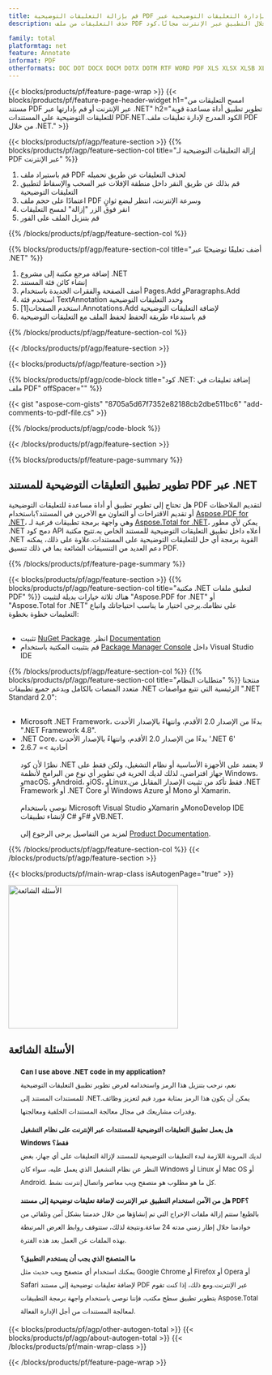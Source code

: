 ```yaml
---
title: قم بإزالة التعليقات التوضيحية PDF عبر الإنترنت أو قم بإدارة التعليقات التوضيحية عبر .NET
description: حذف التعليقات من ملف PDF من خلال التطبيق عبر الإنترنت مجانًا.كود C# .NET API لإدارة تعليقات ملفات PDF.

family: total
platformtag: net
feature: Annotate
informat: PDF
otherformats: DOC DOT DOCX DOCM DOTX DOTM RTF WORD PDF XLS XLSX XLSB XLSM XLT XLTX XLTM CSV TSV ODS EXCEL PPT POL PPS PPTX POTX PPSX PPTM PPSM POTM ODP POWERPOINT
---
```

{{< blocks/products/pf/feature-page-wrap >}}
{{< blocks/products/pf/feature-page-header-widget h1="امسح التعليقات من مستند PDF عبر الإنترنت أو قم بإدارتها عبر .NET" h2="تطوير تطبيق أداة مساعدة قوية للتعليقات التوضيحية على المستندات PDF.NET.الكود المدرج لإدارة تعليقات ملف PDF من خلال .NET." >}}

{{< blocks/products/pf/agp/feature-section >}}
{{% blocks/products/pf/agp/feature-section-col title="إزالة التعليقات التوضيحية لـ PDF عبر الإنترنت" %}}

1. قم باستيراد ملف PDF لحذف التعليقات عن طريق تحميله
1. قم بذلك عن طريق النقر داخل منطقة الإفلات عبر السحب والإسقاط لتطبيق التعليقات التوضيحية
1. اعتمادًا على حجم ملف PDF وسرعة الإنترنت، انتظر لبضع ثوانٍ
1. انقر فوق الزر "إزالة" لمسح التعليقات
1. قم بتنزيل الملف على الفور

{{% /blocks/products/pf/agp/feature-section-col %}}

{{% blocks/products/pf/agp/feature-section-col title="أضف تعليقًا توضيحيًا عبر .NET" %}}

1. إضافة مرجع مكتبة إلى مشروع .NET
1. إنشاء كائن فئة المستند
1. أضف الصفحة والفقرات الجديدة باستخدام Pages.Add وParagraphs.Add
1. استخدم فئة TextAnnotation وحدد التعليقات التوضيحية
1. استخدم الصفحات[1].Annotations.Add لإضافة التعليقات التوضيحية
1. قم باستدعاء طريقة الحفظ لحفظ الملف مع التعليقات التوضيحية

{{% /blocks/products/pf/agp/feature-section-col %}}

{{< /blocks/products/pf/agp/feature-section >}}

{{< blocks/products/pf/agp/feature-section >}}

{{% blocks/products/pf/agp/code-block title="كود .NET: إضافة تعليقات في ملف PDF" offSpacer="" %}}

{{< gist "aspose-com-gists" "8705a5d67f7352e82188cb2dbe511bc6" "add-comments-to-pdf-file.cs" >}}

{{% /blocks/products/pf/agp/code-block %}}

{{< /blocks/products/pf/agp/feature-section >}}

{{% blocks/products/pf/feature-page-summary %}}

<h2>تطوير تطبيق التعليقات التوضيحية للمستند PDF عبر .NET</h2>

هل تحتاج إلى تطوير تطبيق أو أداة مساعدة للتعليقات التوضيحية PDF لتقديم الملاحظات أو تقديم الاقتراحات أو التعاون مع الآخرين في المستند؟باستخدام [Aspose.PDF for .NET](https://products.aspose.com/pdf/net/)، وهي واجهة برمجة تطبيقات فرعية لـ [Aspose.Total for .NET](https://products.aspose.com/total/net/)، يمكن لأي مطور .NET دمج كود API أعلاه داخل تطبيق التعليقات التوضيحية للمستند الخاص به.تتيح مكتبة .NET القوية برمجة أي حل للتعليقات التوضيحية على المستندات.علاوة على ذلك، يمكنه دعم العديد من التنسيقات الشائعة بما في ذلك تنسيق PDF.<br />

{{% /blocks/products/pf/feature-page-summary %}}

{{< blocks/products/pf/agp/feature-section >}}
{{% blocks/products/pf/agp/feature-section-col title="مكتبة .NET لتعليق ملفات PDF" %}}
هناك ثلاثة خيارات بديلة لتثبيت "Aspose.PDF for .NET" أو "Aspose.Total for .NET" على نظامك.يرجى اختيار ما يناسب احتياجاتك واتباع التعليمات خطوة بخطوة:<br /><br />

- تثبيت [NuGet Package](https://www.nuget.org/packages/Aspose.PDF/). انظر [Documentation](https://docs.aspose.com/pdf/net/installation/#installing-asposepdf-for-net-through-nuget)
- قم بتثبيت المكتبة باستخدام [Package Manager Console](https://docs.aspose.com/pdf/net/installation/#install-package-using-the-package-manager-console) داخل Visual Studio IDE

{{% /blocks/products/pf/agp/feature-section-col %}}
{{% blocks/products/pf/agp/feature-section-col title="متطلبات النظام" %}}
منتجنا متعدد المنصات بالكامل ويدعم جميع تطبيقات .NET الرئيسية التي تتبع مواصفات ".NET Standard 2.0":<br /><br />

- Microsoft .NET Framework، بدءًا من الإصدار 2.0 الأقدم، وانتهاءً بالإصدار الأحدث ".NET Framework 4.8".
- .NET Core، بدءًا من الإصدار 2.0 الأقدم، وانتهاءً بالإصدار الأحدث '.NET 6'
- أحادية >= 2.6.7
<br /><br />
نظرًا لأن كود .NET لا يعتمد على الأجهزة الأساسية أو نظام التشغيل، ولكن فقط على جهاز افتراضي، لذلك لديك الحرية في تطوير أي نوع من البرامج لأنظمة Windows، وmacOS، وAndroid، وiOS، وLinux.فقط تأكد من تثبيت الإصدار المقابل من .NET Framework أو .NET Core أو Windows Azure أو Mono أو Xamarin.<br /><br />
نوصي باستخدام Microsoft Visual Studio وXamarin وMonoDevelop IDE لإنشاء تطبيقات C# وF# وVB.NET.
<br /><br />
لمزيد من التفاصيل يرجى الرجوع إلى [Product Documentation](https://docs.aspose.com/pdf/net/system-requirements/).

{{% /blocks/products/pf/agp/feature-section-col %}}
{{< /blocks/products/pf/agp/feature-section >}}


{{< blocks/products/pf/main-wrap-class isAutogenPage="true" >}}

<style>.howtolist li{margin-right: 0!important;line-height: 26px;position: relative;margin-bottom: 10px;font-size: 13px;list-style-type: none;}</style>
<div class="col-md-12 tl bg-gray-dark howtolist section">
  <a class="anchor" name="faqpage"></a>
  <div class="container tl dflex" itemscope="" itemtype="https://schema.org/FAQPage">
      <div class="col-md-4 howtosectiongfx">
          <img class="social-panel-hide-on-mobile" src="https://www.groupdocs.cloud/templates/brand/images/groupdocs/conversion/groupdocs_conversion-brand.png" alt="الأسئلة الشائعة" width="335" height="283">
      </div>
      <div class="howtosection col-md-8">
          <div>
              <h2>الأسئلة الشائعة</h2>
              <ul>
                  <li itemscope="" itemprop="mainEntity" itemtype="https://schema.org/Question">
                      <div>
                          <span itemprop="name"><b>Can I use above .NET code in my application?</b></span>
                      </div>
                      <div itemscope="" itemprop="acceptedAnswer" itemtype="https://schema.org/Answer">
                          <span itemprop="text">نعم، نرحب بتنزيل هذا الرمز واستخدامه لغرض تطوير تطبيق التعليقات التوضيحية للمستندات المستند إلى .NET.يمكن أن يكون هذا الرمز بمثابة مورد قيم لتعزيز وظائف وقدرات مشاريعك في مجال معالجة المستندات الخلفية ومعالجتها.</span>
                      </div>
                  </li>
                  <li itemscope="" itemprop="mainEntity" itemtype="https://schema.org/Question">
                      <div>
                          <span itemprop="name"><b>هل يعمل تطبيق التعليقات التوضيحية للمستندات عبر الإنترنت على نظام التشغيل Windows فقط؟</b></span>
                      </div>
                      <div itemscope="" itemprop="acceptedAnswer" itemtype="https://schema.org/Answer">
                          <span itemprop="text">لديك المرونة اللازمة لبدء التعليقات التوضيحية للمستند لإزالة التعليقات على أي جهاز، بغض النظر عن نظام التشغيل الذي يعمل عليه، سواء كان Windows أو Linux أو Mac OS أو Android. كل ما هو مطلوب هو متصفح ويب معاصر واتصال إنترنت نشط.</span>
                      </div>
                  </li>
                  <li itemscope="" itemprop="mainEntity" itemtype="https://schema.org/Question">
                      <div>
                          <span itemprop="name"><b>هل من الآمن استخدام التطبيق عبر الإنترنت لإضافة تعليقات توضيحية إلى مستند PDF؟</b></span>
                      </div>
                      <div itemscope="" itemprop="acceptedAnswer" itemtype="https://schema.org/Answer">
                          <span itemprop="text">بالطبع! ستتم إزالة ملفات الإخراج التي تم إنشاؤها من خلال خدمتنا بشكل آمن وتلقائي من خوادمنا خلال إطار زمني مدته 24 ساعة.ونتيجة لذلك، ستتوقف روابط العرض المرتبطة بهذه الملفات عن العمل بعد هذه الفترة.</span>
                      </div>
                  </li>                 
                  <li itemscope="" itemprop="mainEntity" itemtype="https://schema.org/Question">
                      <div>
                          <span itemprop="name"><b>ما المتصفح الذي يجب أن يستخدم التطبيق؟</b></span>
                      </div>
                      <div itemscope="" itemprop="acceptedAnswer" itemtype="https://schema.org/Answer">
                          <span itemprop="text">يمكنك استخدام أي متصفح ويب حديث مثل Google Chrome أو Firefox أو Opera أو Safari لإضافة تعليقات توضيحية إلى مستند PDF عبر الإنترنت.ومع ذلك، إذا كنت تقوم بتطوير تطبيق سطح مكتب، فإننا نوصي باستخدام واجهة برمجة التطبيقات Aspose.Total لمعالجة المستندات من أجل الإدارة الفعالة.</span>
                      </div>
                  </li>
              </ul>
          </div>
      </div>
  </div>

{{< blocks/products/pf/agp/other-autogen-total >}}
{{< blocks/products/pf/agp/about-autogen-total >}}
{{< /blocks/products/pf/main-wrap-class >}}

{{< /blocks/products/pf/feature-page-wrap >}}